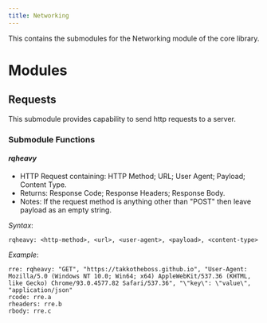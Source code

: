 ```yaml
---
title: Networking
---
```


This contains the submodules for the Networking module of the core library.

# Modules

## Requests

This submodule provides capability to send http requests to a server.

### Submodule Functions
#### *rqheavy*
- HTTP Request containing: HTTP Method; URL; User Agent; Payload; Content Type.
- Returns: Response Code; Response Headers; Response Body.
- Notes: If the request method is anything other than "POST" then leave payload as an empty string.

*Syntax*:

    rqheavy: <http-method>, <url>, <user-agent>, <payload>, <content-type>

*Example*:

    rre: rqheavy: "GET", "https://takkotheboss.github.io", "User-Agent: Mozilla/5.0 (Windows NT 10.0; Win64; x64) AppleWebKit/537.36 (KHTML, like Gecko) Chrome/93.0.4577.82 Safari/537.36", "\"key\": \"value\", "application/json"
    rcode: rre.a
    rheaders: rre.b
    rbody: rre.c
